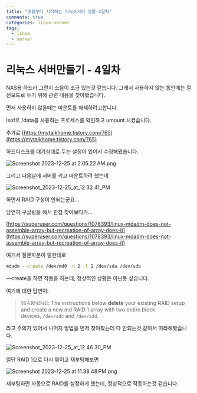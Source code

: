 ```yaml
---
title: "조립부터 시작하는 리눅스서버 생활-4일차"
comments: true
categories: linux-server
tags:
  - linux
  - server
---
```

# 리눅스 서버만들기 - 4일차

NAS용 하드라 그런지 소음이 조금 있는것 같습니다. 그래서 사용하지 않는 동안에는 절전모드로 두기 위해 관련 내용을 찾아봤습니다.

먼저 사용하지 않을때는 마운트를 해제하려고합니다.

lsof로 /data를 사용하는 프로세스를 확인하고 umount 시켰습니다.

추가로 [https://mytalkhome.tistory.com/765](https://mytalkhome.tistory.com/765) 

하드디스크를 대기상태로 두는 설정이 있어서 수정해봤습니다.

![Screenshot 2023-12-25 at 2.05.22 AM.png](https://github.com/JustYOLO/justyolo.github.io/assets/31424495/924bdb11-07a2-4165-be43-c54c9cd5b70c)

그리고 다음날에 서버를 키고 마운트하려 했는데 

![Screenshot_2023-12-25_at_12 32 41_PM](https://github.com/JustYOLO/justyolo.github.io/assets/31424495/09a987b6-c77a-4bc2-81c4-b75895041378)

하면서 RAID 구성이 안되는군요…

당연히 구글링을 해서 한참 찾아보다가…

[https://superuser.com/questions/1078393/linux-mdadm-does-not-assemble-array-but-recreation-of-array-does-it](https://superuser.com/questions/1078393/linux-mdadm-does-not-assemble-array-but-recreation-of-array-does-it)

여기서 질문자분이 말한대로 

```bash
mdadm --create /dev/md0 -n 2 -l 1 /dev/sda /dev/sdb
```

—create을 하면 작동을 하는데, 정상적인 상황은 아닌듯 싶습니다.

여기에 대한 답변이:

> 𝕎𝔸ℝℕ𝕀ℕ𝔾: The instructions below **delete** your existing RAID setup and create a new md RAID 1 array with two entire block devices, `/dev/sdc` and `/dev/sdd`.
> 

라고 주의가 있어서 나머지 방법을 먼저 찾아봤는데 다 안되는것 같아서 따라해봤습니다.

![Screenshot_2023-12-25_at_12 46 30_PM](https://github.com/JustYOLO/justyolo.github.io/assets/31424495/191f041f-9e55-4efc-adeb-4c01d7219643)

일단 RAID 1으로 다시 묶이고 재부팅해보면

![Screenshot 2023-12-25 at 11.38.48 PM.png](https://github.com/JustYOLO/justyolo.github.io/assets/31424495/02ac9663-57cc-4edd-8ab3-de5beebcce6c)

재부팅하면 자동으로 RAID를 설정하게 했는데, 정상적으로 작동하는것 같습니다.